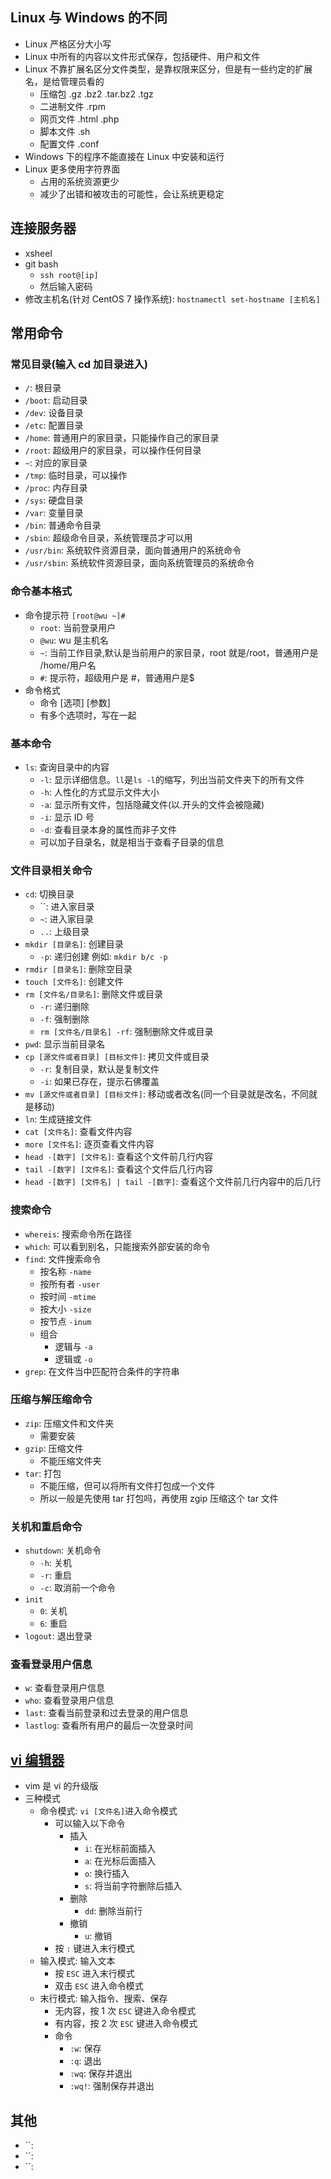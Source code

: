 ## Linux 与 Windows 的不同

- Linux 严格区分大小写
- Linux 中所有的内容以文件形式保存，包括硬件、用户和文件
- Linux 不靠扩展名区分文件类型，是靠权限来区分，但是有一些约定的扩展名，是给管理员看的
  - 压缩包 .gz .bz2 .tar.bz2 .tgz
  - 二进制文件 .rpm
  - 网页文件 .html .php
  - 脚本文件 .sh
  - 配置文件 .conf
- Windows 下的程序不能直接在 Linux 中安装和运行
- Linux 更多使用字符界面
  - 占用的系统资源更少
  - 减少了出错和被攻击的可能性，会让系统更稳定

## 连接服务器

- xsheel
- git bash
  - `ssh root@[ip]`
  - 然后输入密码
- 修改主机名(针对 CentOS 7 操作系统): `hostnamectl set-hostname [主机名]`

## 常用命令

### 常见目录(输入 cd 加目录进入)

- `/`: 根目录
- `/boot`: 启动目录
- `/dev`: 设备目录
- `/etc`: 配置目录
- `/home`: 普通用户的家目录，只能操作自己的家目录
- `/root`: 超级用户的家目录，可以操作任何目录
- `~`: 对应的家目录
- `/tmp`: 临时目录，可以操作
- `/proc`: 内存目录
- `/sys`: 硬盘目录
- `/var`: 变量目录
- `/bin`: 普通命令目录
- `/sbin`: 超级命令目录，系统管理员才可以用
- `/usr/bin`: 系统软件资源目录，面向普通用户的系统命令
- `/usr/sbin`: 系统软件资源目录，面向系统管理员的系统命令

### 命令基本格式

- 命令提示符 `[root@wu ~]#`
  - `root`: 当前登录用户
  - `@wu`: wu 是主机名
  - `~`: 当前工作目录,默认是当前用户的家目录，root 就是/root，普通用户是 /home/用户名
  - `#`: 提示符，超级用户是 #，普通用户是$
- 命令格式
  - 命令 [选项] [参数]
  - 有多个选项时，写在一起

### 基本命令

- `ls`: 查询目录中的内容
  - `-l`: 显示详细信息。`ll`是`ls -l`的缩写，列出当前文件夹下的所有文件
  - `-h`: 人性化的方式显示文件大小
  - `-a`: 显示所有文件，包括隐藏文件(以.开头的文件会被隐藏)
  - `-i`: 显示 ID 号
  - `-d`: 查看目录本身的属性而非子文件
  - 可以加子目录名，就是相当于查看子目录的信息

### 文件目录相关命令

- `cd`: 切换目录
  - ``: 进入家目录
  - `~`: 进入家目录
  - `..`: 上级目录
- `mkdir [目录名]`: 创建目录
  - `-p`: 递归创建 例如: `mkdir b/c -p`
- `rmdir [目录名]`: 删除空目录
- `touch [文件名]`: 创建文件
- `rm [文件名/目录名]`: 删除文件或目录
  - `-r`: 递归删除
  - `-f`: 强制删除
  - `rm [文件名/目录名] -rf`: 强制删除文件或目录
- `pwd`: 显示当前目录名
- `cp [源文件或者目录] [目标文件]`: 拷贝文件或目录
  - `-r`: 复制目录，默认是复制文件
  - `-i`: 如果已存在，提示石佛覆盖
- `mv [源文件或者目录] [目标文件]`: 移动或者改名(同一个目录就是改名，不同就是移动)
- `ln`: 生成链接文件
- `cat [文件名]`: 查看文件内容
- `more [文件名]`: 逐页查看文件内容
- `head -[数字] [文件名]`: 查看这个文件前几行内容
- `tail -[数字] [文件名]`: 查看这个文件后几行内容
- `head -[数字] [文件名] | tail -[数字]`: 查看这个文件前几行内容中的后几行

### 搜索命令

- `whereis`: 搜索命令所在路径
- `which`: 可以看到别名，只能搜索外部安装的命令
- `find`: 文件搜索命令
  - 按名称 `-name`
  - 按所有者 `-user`
  - 按时间 `-mtime`
  - 按大小 `-size`
  - 按节点 `-inum`
  - 组合
    - 逻辑与 `-a`
    - 逻辑或 `-o`
- `grep`: 在文件当中匹配符合条件的字符串

### 压缩与解压缩命令

- `zip`: 压缩文件和文件夹
  - 需要安装
- `gzip`: 压缩文件
  - 不能压缩文件夹
- `tar`: 打包
  - 不能压缩，但可以将所有文件打包成一个文件
  - 所以一般是先使用 tar 打包吗，再使用 zgip 压缩这个 tar 文件

### 关机和重启命令

- `shutdown`: 关机命令
  - `-h`: 关机
  - `-r`: 重启
  - `-c`: 取消前一个命令
- `init`
  - `0`: 关机
  - `6`: 重启
- `logout`: 退出登录

### 查看登录用户信息

- `w`: 查看登录用户信息
- `who`: 查看登录用户信息
- `last`: 查看当前登录和过去登录的用户信息
- `lastlog`: 查看所有用户的最后一次登录时间

## [vi 编辑器](https://static.zhufengpeixun.com/grow/html/125.2.linux-vi.html)

- vim 是 vi 的升级版
- 三种模式
  - 命令模式: `vi [文件名]`进入命令模式
    - 可以输入以下命令
      - 插入
        - `i`: 在光标前面插入
        - `a`: 在光标后面插入
        - `o`: 换行插入
        - `s`: 将当前字符删除后插入
      - 删除
        - `dd`: 删除当前行
      - 撤销
        - `u`: 撤销
    - 按 `:` 键进入末行模式
  - 输入模式: 输入文本
    - 按 `ESC` 进入末行模式
    - 双击 `ESC` 进入命令模式
  - 末行模式: 输入指令、搜索、保存
    - 无内容，按 1 次 `ESC` 键进入命令模式
    - 有内容，按 2 次 `ESC` 键进入命令模式
    - 命令
      - `:w`: 保存
      - `:q`: 退出
      - `:wq`: 保存并退出
      - `:wq!`: 强制保存并退出

## 其他

- ``:
- ``:
- ``:
